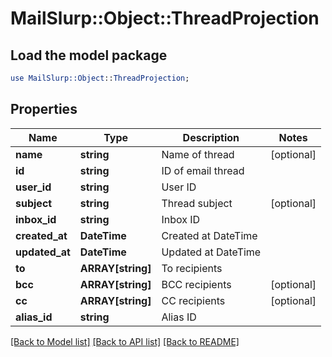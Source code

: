 # MailSlurp::Object::ThreadProjection

## Load the model package
```perl
use MailSlurp::Object::ThreadProjection;
```

## Properties
Name | Type | Description | Notes
------------ | ------------- | ------------- | -------------
**name** | **string** | Name of thread | [optional] 
**id** | **string** | ID of email thread | 
**user_id** | **string** | User ID | 
**subject** | **string** | Thread subject | [optional] 
**inbox_id** | **string** | Inbox ID | 
**created_at** | **DateTime** | Created at DateTime | 
**updated_at** | **DateTime** | Updated at DateTime | 
**to** | **ARRAY[string]** | To recipients | 
**bcc** | **ARRAY[string]** | BCC recipients | [optional] 
**cc** | **ARRAY[string]** | CC recipients | [optional] 
**alias_id** | **string** | Alias ID | 

[[Back to Model list]](../README#documentation-for-models) [[Back to API list]](../README#documentation-for-api-endpoints) [[Back to README]](../README)


